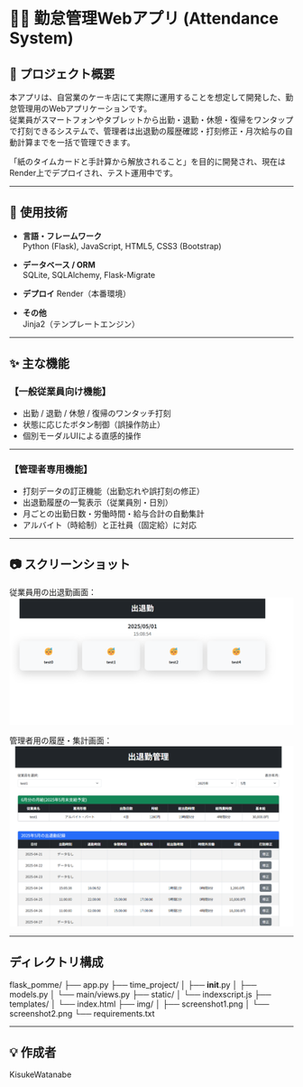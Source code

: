 # 👨‍💼 勤怠管理Webアプリ (Attendance System)

## 🌟 プロジェクト概要

本アプリは、自営業のケーキ店にて実際に運用することを想定して開発した、勤怠管理用のWebアプリケーションです。  
従業員がスマートフォンやタブレットから出勤・退勤・休憩・復帰をワンタップで打刻できるシステムで、管理者は出退勤の履歴確認・打刻修正・月次給与の自動計算までを一括で管理できます。

「紙のタイムカードと手計算から解放されること」を目的に開発され、現在はRender上でデプロイされ、テスト運用中です。

---

## 🔧 使用技術

- **言語・フレームワーク**  
  Python (Flask), JavaScript, HTML5, CSS3 (Bootstrap)

- **データベース / ORM**  
  SQLite, SQLAlchemy, Flask-Migrate

- **デプロイ**
  Render（本番環境）

- **その他**  
  Jinja2（テンプレートエンジン）

---

## ✨ 主な機能

### 【一般従業員向け機能】
- 出勤 / 退勤 / 休憩 / 復帰のワンタッチ打刻
- 状態に応じたボタン制御（誤操作防止）
- 個別モーダルUIによる直感的操作

---

### 【管理者専用機能】
- 打刻データの訂正機能（出勤忘れや誤打刻の修正）
- 出退勤履歴の一覧表示（従業員別・日別）
- 月ごとの出勤日数・労働時間・給与合計の自動集計
- アルバイト（時給制）と正社員（固定給）に対応

---

## 📷 スクリーンショット

従業員用の出退勤画面：  
![出退勤画面](img/index.png)

管理者用の履歴・集計画面：  
![管理者画面](img/timepage.png)

---

## ディレクトリ構成

flask_pomme/
├── app.py
├── time_project/
│   ├── __init__.py
│   ├── models.py
│   └── main/views.py
├── static/
│   └── indexscript.js
├── templates/
│   └── index.html
├── img/
│   ├── screenshot1.png
│   └── screenshot2.png
└── requirements.txt

---

## 💡 作成者

KisukeWatanabe
